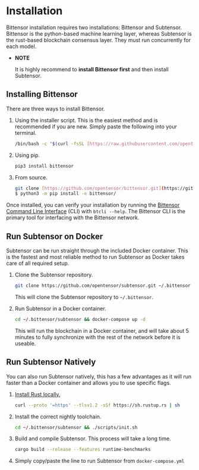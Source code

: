 # Installation

Bittensor installation requires two installations: Bittensor and Subtensor. Bittensor is the python-based machine learning layer, whereas Subtensor is the rust-based blockchain consensus layer. They must run concurrently for each model.

- **NOTE**

    It is highly recommend to **install Bittensor first** and then install Subtensor.


## Installing Bittensor

There are three ways to install Bittensor.

1. Using the installer script. This is the easiest method and is recommended if you are new. Simply paste the following into your terminal.

    ```bash
    /bin/bash -c "$(curl -fsSL [https://raw.githubusercontent.com/opentensor/bittensor/master/scripts/install.sh](https://raw.githubusercontent.com/opentensor/bittensor/master/scripts/install.sh))
    ```

2. Using pip.

    ```bash
    pip3 install bittensor
    ```

3. From source.

    ```bash
    git clone [https://github.com/opentensor/bittensor.git](https://github.com/opentensor/bittensor.git)
    $ python3 -m pip install -e bittensor/
    ```


Once installed, you can verify your installation by running the [Bittensor Command Line Interface](/documentation/btcli) (CLI) with `btcli --help`. The Bittensor CLI is the primary tool for interfacing with the Bittensor network.

## Run Subtensor on Docker

Subtensor can be run straight through the included Docker container. This is the fastest and most reliable method to run Subtensor as Docker takes care of all required setup.

1. Clone the Subtensor repository.

    ```bash
    git clone https://github.com/opentensor/subtensor.git ~/.bittensor
    ```

    This will clone the Subtensor repository to `~/.bittensor`.

2. Run Subtensor in a Docker container.

    ```bash
    cd ~/.bittensor/subtensor && docker-compose up -d
    ```

    This will run the blockchain in a Docker container, and will take about 5 minutes to fully synchronize with the rest of the network before it is useable.


## Run Subtensor Natively

You can also run Subtensor natively, this has a few advantages as it will run faster than a Docker container and allows you to use specific flags.

1. [Install Rust locally.](https://www.rust-lang.org/tools/install)

    ```bash
    curl --proto '=https' --tlsv1.2 -sSf https://sh.rustup.rs | sh
    ```

2. Install the correct nightly toolchain.

    ```bash
    cd ~/.bittensor/subtensor && ./scripts/init.sh
    ```

3. Build and compile Subtensor. This process will take a long time.

    ```bash
    cargo build --release --features runtime-benchmarks
    ```

4. Simply copy/paste the line to run Subtensor from `docker-compose.yml`
